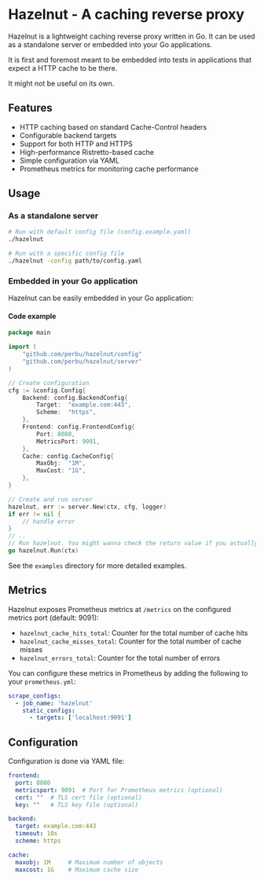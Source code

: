 # Hazelnut - A caching reverse proxy

Hazelnut is a lightweight caching reverse proxy written in Go. It can be used as a standalone server or embedded into your Go applications.

It is first and foremost meant to be embedded into tests in applications that expect a HTTP cache to be there.

It might not be useful on its own.

## Features

- HTTP caching based on standard Cache-Control headers
- Configurable backend targets
- Support for both HTTP and HTTPS
- High-performance Ristretto-based cache
- Simple configuration via YAML
- Prometheus metrics for monitoring cache performance

## Usage

### As a standalone server

```bash
# Run with default config file (config.example.yaml)
./hazelnut

# Run with a specific config file
./hazelnut -config path/to/config.yaml
```

### Embedded in your Go application

Hazelnut can be easily embedded in your Go application:
#### Code example
```go
package main

import (
    "github.com/perbu/hazelnut/config"
    "github.com/perbu/hazelnut/server"
)

// Create configuration
cfg := &config.Config{
    Backend: config.BackendConfig{
        Target:  "example.com:443",
        Scheme:  "https",
    },
    Frontend: config.FrontendConfig{
        Port: 8080,
        MetricsPort: 9091,
    },
    Cache: config.CacheConfig{
        MaxObj:  "1M",
        MaxCost: "1G",
    },
}

// Create and run server
hazelnut, err := server.New(ctx, cfg, logger)
if err != nil {
    // handle error
}
// ..
// Run hazelnut. You might wanna check the return value if you actually care.
go hazelnut.Run(ctx)
```

See the `examples` directory for more detailed examples.

## Metrics

Hazelnut exposes Prometheus metrics at `/metrics` on the configured metrics port (default: 9091):

- `hazelnut_cache_hits_total`: Counter for the total number of cache hits
- `hazelnut_cache_misses_total`: Counter for the total number of cache misses
- `hazelnut_errors_total`: Counter for the total number of errors

You can configure these metrics in Prometheus by adding the following to your `prometheus.yml`:

```yaml
scrape_configs:
  - job_name: 'hazelnut'
    static_configs:
      - targets: ['localhost:9091']
```

## Configuration

Configuration is done via YAML file:

```yaml
frontend:
  port: 8080
  metricsport: 9091  # Port for Prometheus metrics (optional)
  cert: ""  # TLS cert file (optional)
  key: ""   # TLS key file (optional)

backend:
  target: example.com:443
  timeout: 10s
  scheme: https

cache:
  maxobj: 1M     # Maximum number of objects
  maxcost: 1G    # Maximum cache size
```

